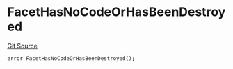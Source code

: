# FacetHasNoCodeOrHasBeenDestroyed
[Git Source](https://github.com/thrackle-io/tron/blob/f3bd6a25d2a231a2f0551b95491d3fdfe01415dc/src/client/token/handler/diamond/HandlerDiamond.sol)


```solidity
error FacetHasNoCodeOrHasBeenDestroyed();
```

